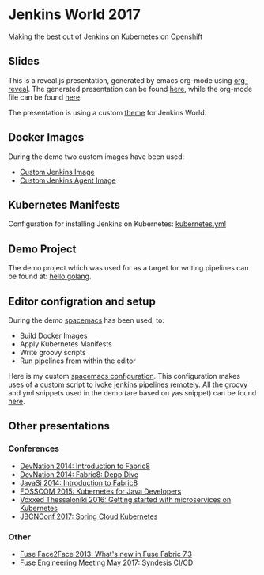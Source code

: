 # Jenkins World 2017
Making the best out of Jenkins on Kubernetes on Openshift

## Slides
This is a reveal.js presentation, generated by emacs org-mode using [org-reveal](https://github.com/yjwen/org-reveal).
The generated presentation can be found [here](index.html), while the org-mode file can be found [here](index.org).

The presentation is using a custom [theme](css/themes/jenkinsworld.css) for Jenkins World.

## Docker Images
During the demo two custom images have been used:
- [Custom Jenkins Image](workspace/images/jenkins/Dockerfile)
- [Custom Jenkins Agent Image](workspace/images/agent/Dockerfile)

## Kubernetes Manifests

Configuration for installing Jenkins on Kubernetes: [kubernetes.yml](workspace/kubernetes/kubernetes.yml)

## Demo Project

The demo project which was used for as a target for writing pipelines can be found at: [hello golang](https://github.com/iocanel/hello-go).

## Editor configration and setup

During the demo [spacemacs](https://github.com/syl20bnr/spacemacs) has been used, to:

- Build Docker Images
- Apply Kubernetes Manifests
- Write groovy scripts
- Run pipelines from within the editor

Here is my custom [spacemacs configuration](workspace/editor/.spacemacs).
This configuration makes uses of a [custom script to ivoke jenkins pipelines remotely](workspace/editor/run-jenkins-pipeline).
All the groovy and yml snippets used in the demo (are based on yas snippet) can be found [here](workspace/editor/snippets).

## Other presentations
### Conferences

- [DevNation 2014: Introduction to Fabric8](https://github.com/iocanel/presentations/tree/2014-devnation-introduction-to-fabric8)
- [DevNation 2014: Fabric8: Depp Dive](https://github.com/iocanel/presentations/tree/2014-devnation-fabric8-deep-dive)
- [JavaSi 2014: Introduction to Fabric8](https://github.com/iocanel/presentations/tree/2014-javasi-introduction-to-fabric8)
- [FOSSCOM 2015: Kubernetes for Java Developers](https://github.com/iocanel/presentations/tree/2015-fosscom-kubernetes-for-java-developers)
- [Voxxed Thessaloniki 2016: Getting started with microservices on Kubernetes](https://github.com/iocanel/presentations/tree/2016-voxxed@thessaloniki-getting-started-with-microservices-on-kubernetes)
- [JBCNConf 2017: Spring Cloud Kubernetes](https://github.com/iocanel/presentations/tree/2017-jbcnconf-spring-cloud-kubernetes)
### Other
- [Fuse Face2Face 2013: What's new in Fuse Fabric 7.3](https://github.com/iocanel/presentations/tree/2013-fusef2f-whats-new-in-fuse-fabric-7-3)
- [Fuse Engineering Meeting May 2017: Syndesis CI/CD](https://github.com/iocanel/presentations/tree/2017-fuseeng-syndesis-ci-cd)
